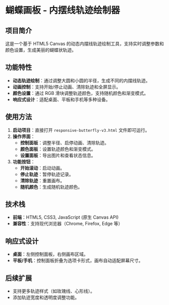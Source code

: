# 蝴蝶画板 - 内摆线轨迹绘制器

## 项目简介
这是一个基于 HTML5 Canvas 的动态内摆线轨迹绘制工具，支持实时调整参数和颜色设置，生成美丽的蝴蝶状轨迹。

## 功能特性
- **动态轨迹绘制**：通过调整大圆和小圆的半径，生成不同的内摆线轨迹。
- **动画控制**：支持开始/停止动画、清除轨迹和全屏显示。
- **颜色设置**：通过 RGB 滑块调整轨迹颜色，支持随机颜色和渐变模式。
- **响应式设计**：适配桌面、平板和手机等多种设备。

## 使用方法
1. **启动项目**：直接打开 `responsive-butterfly-v3.html` 文件即可运行。
2. **操作界面**：
   - **控制面板**：调整半径、启停动画、清除轨迹。
   - **颜色面板**：设置轨迹颜色和渐变模式。
   - **设置面板**：导出图片和查看状态信息。
3. **功能按钮**：
   - **开始滚动**：启动动画。
   - **停止轨迹**：暂停轨迹记录。
   - **清除轨迹**：重置画布。
   - **随机颜色**：生成随机轨迹颜色。

## 技术栈
- **前端**：HTML5, CSS3, JavaScript (原生 Canvas API)
- **兼容性**：支持现代浏览器（Chrome, Firefox, Edge 等）

## 响应式设计
- **桌面**：左侧控制面板，右侧画布区域。
- **平板/手机**：控制面板折叠为选项卡形式，画布自动适配屏幕尺寸。

## 后续扩展
- 支持更多轨迹样式（如玫瑰线、心形线）。
- 添加轨迹宽度和透明度调整功能。